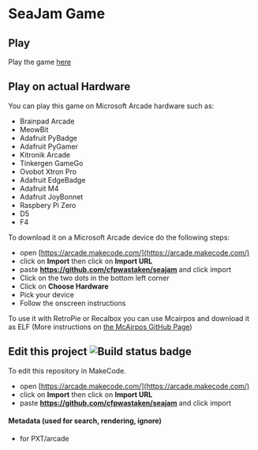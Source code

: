 # SeaJam Game

## Play

Play the game [here](https://cfpwastaken.github.io/seajam)

## Play on actual Hardware

You can play this game on Microsoft Arcade hardware such as:

* Brainpad Arcade
* MeowBit
* Adafruit PyBadge
* Adafruit PyGamer
* Kitronik Arcade
* Tinkergen GameGo
* Ovobot Xtron Pro
* Adafruit EdgeBadge
* Adafruit M4
* Adafruit JoyBonnet
* Raspbery Pi Zero
* D5
* F4

To download it on a Microsoft Arcade device do the following steps:

* open [https://arcade.makecode.com/](https://arcade.makecode.com/)
* click on **Import** then click on **Import URL**
* paste **https://github.com/cfpwastaken/seajam** and click import
* Click on the two dots in the bottom left corner
* Click on **Choose Hardware**
* Pick your device
* Follow the onscreen instructions

To use it with RetroPie or Recalbox you can use Mcairpos and download it as ELF (More instructions on [the McAirpos GitHub Page](https://github.com/Vegz78/McAirpos))

## Edit this project ![Build status badge](https://github.com/cfpwastaken/seajam/workflows/MakeCode/badge.svg)

To edit this repository in MakeCode.

* open [https://arcade.makecode.com/](https://arcade.makecode.com/)
* click on **Import** then click on **Import URL**
* paste **https://github.com/cfpwastaken/seajam** and click import

#### Metadata (used for search, rendering, ignore)

* for PXT/arcade
<script src="https://makecode.com/gh-pages-embed.js"></script><script>makeCodeRender("{{ site.makecode.home_url }}", "{{ site.github.owner_name }}/{{ site.github.repository_name }}");</script>
